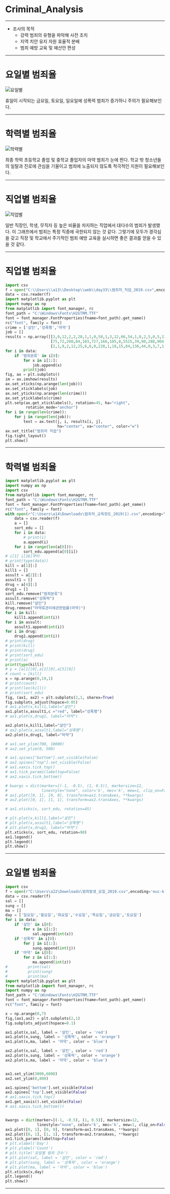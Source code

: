 # Criminal_Analysis

<hr></hr>
<ul>
    <li>조사의 목적
        <ul>
            <li>강력 범죄의 유형을 파악해 사전 조치</li>
            <li>지역 치안 유지 자원 효율적 분배</li>
            <li>범죄 예방 교육 및 예산안 편성</li>
        </ul>
    </li>
</ul>


<hr></hr>
<h1>요일별 범죄율</h1>

![요일별](https://user-images.githubusercontent.com/113042318/219282384-24e0ced7-8a65-419e-9b70-f591dd3ac111.png)

<p>휴일이 시작되는 금요일, 토요일, 일요일에 성폭력 범죄가 증가하니 주의가 필요해보인다.</p>

<hr></hr>

<h1>학력별 범죄율</h1>

![학력별](https://user-images.githubusercontent.com/113042318/219283606-21e351b4-038e-41d4-97e4-6e65fde68a91.PNG)

<p>최종 학력 초등학교 졸업 및 중학교 졸업자의 마약 범죄가 눈에 띈다. 학교 밖 청소년들의 일탈과 진로에 관심을 기울이고 범죄에 노출되지 않도록 적극적인 지원이 필요해보인다.</p>

<hr></hr>

<h1>직업별 범죄율</h1>

![직업별](https://user-images.githubusercontent.com/113042318/219282989-7bb4a09b-6820-4d2a-abcc-69499d2bc0b1.png)

<p>일반 직장인, 학생, 무직자 등 높은 비율을 차지하는 직업에서 대다수의 범죄가 발생했다. 이 그래프에서 범죄는 특정 직종에 국한되지 않는 것 같다. 그렇기에 모두가 경각심을 갖고 직장 및 학교에서 주기적인 범죄 예방 교육을 실시하면 좋은 결과를 얻을 수 있을 것 같다.</p>

<hr></hr>

<h1>직업별 범죄율</h1>

``` python
import csv
f = open("C:\\Users\\a13\\Desktop\\web\\day33\\범죄자_직업_2019.csv",encoding='euc-kr')
data = csv.reader(f)
import matplotlib.pyplot as plt
import numpy as np
from matplotlib import font_manager, rc
font_path = "C:\Windows\Fonts\H2GTRM.TTF"
font = font_manager.FontProperties(fname=font_path).get_name()
rc("font", family = font)
crime = ['살인','성폭행','마약']
job = []
results = np.array([[3,0,12,2,2,28,1,1,0,58,1,3,12,66,54,1,0,2,5,0,5,13,4,0,16,13,0,1,395,244],
                    [75,72,280,84,103,727,166,105,8,5525,39,90,288,904,1982,149,14,54,118,23,124,869,420,4,4633,49,14,83,6961,5249],
                    [2,1,9,2,12,25,6,6,0,228,1,18,15,84,136,44,0,3,7,1,48,82,2,4,143,89,1,6,1150,614]])
for i in data:
    if '범죄분류' in i[0]:
        for x in i[1:]:
            job.append(x)
        print(job)
fig, ax = plt.subplots()
im = ax.imshow(results)
ax.set_xticks(np.arange(len(job)))
ax.set_xticklabels(job)
ax.set_yticks(np.arange(len(crime)))
ax.set_yticklabels(crime)
plt.setp(ax.get_xticklabels(), rotation=45, ha="right",
         rotation_mode="anchor")
for i in range(len(crime)):
    for j in range(len(job)):
        text = ax.text(j, i, results[i, j],
                       ha="center", va="center", color="w")
ax.set_title("범죄자 직업")
fig.tight_layout()
plt.show()


```




<hr></hr>

<h1>학력별 범죄율</h1>

``` python
import matplotlib.pyplot as plt
import numpy as np
import csv
from matplotlib import font_manager, rc
font_path = "C:\Windows\Fonts\H2GTRM.TTF"
font = font_manager.FontProperties(fname=font_path).get_name()
rc("font", family = font)
with open(r"C:\Users\a14\Downloads\범죄자_교육정도_2019(1).csv",encoding="cp949") as f:
    data = csv.reader(f)
    a = []
    sort_edu = []
    for i in data:
        # print(i)
        a.append(i)
    for i in range(len(a[0])):
        sort_edu.append(a[0][i])
# i[1] i[16]부터
# print(type(data))
kill = a[1][:]
kill1 = []
assult = a[2][:]
assult1 = []
drug = a[4][:]
drug1 = []
sort_edu.remove("범죄분류")
assult.remove("성폭력")
kill.remove("살인")
drug.remove("마약류관리에관한법률(마약)")
for i in kill:
    kill1.append(int(i))
for i in assult:
    assult1.append(int(i))
for i in drug:
    drug1.append(int(i))
# print(drug)
# print(kill)
# print(drug)
# print(sort_edu)
# print(a)
print(type(kill))
# y = [a[1][0],a[2][0],a[5][0]]
# count = [kill]
x = np.arange(0,19,1)
# print(count)
# print(len(kill))
# print(sort_edu)
fig, (ax1, ax2) = plt.subplots(2,1, sharex=True)
fig.subplots_adjust(hspace=0.05)
# ax1.plot(x,kill1,label="살인")
ax1.plot(x,assult1,c ="red", label="성폭행")
# ax1.plot(x,drug1, label="마약")

ax2.plot(x,kill1,label="살인")
# ax2.plot(x,assult1,label="성폭행")
ax2.plot(x,drug1, label="마약")

# ax1.set_ylim(700, 10000)
# ax2.set_ylim(0, 500)

# ax1.spines["bottom"].set_visible(False)
# ax2.spines["top"].set_visible(False)
# ax1.xaxis.tick_top()
# ax1.tick_params(labeltop=False)
# ax2.xaxis.tick_bottom()

# kwargs = dict(marker=[(-1, -0.5), (1, 0.5)], markersize=12,
#               linestyle="none", color='k', mec='k', mew=1, clip_on=False)
# ax1.plot([0, 1], [0, 0], transform=ax1.transAxes, **kwargs)
# ax2.plot([0, 1], [1, 1], transform=ax2.transAxes, **kwargs)

# ax1.xticks(x, sort_edu, rotation=45)

# plt.plot(x,kill1,label="살인")
# plt.plot(x,assult1,label="성폭행")
# plt.plot(x,drug1, label="마약")
plt.xticks(x, sort_edu, rotation=90)
ax1.legend()
plt.legend()
plt.show()

```

<hr></hr>

<h1>요일별 범죄율</h1>

``` python
import csv
f = open(r"C:\Users\a22\Downloads\범죄발생_요일_2019.csv",encoding='euc-kr')
data = csv.reader(f)
sal = []
sung = []
ma = []
day = ['일요일','월요일','화요일','수요일','목요일','금요일','토요일']
for i in data:
    if '살인' in i[0]:
        for x in i[1:]:
            sal.append(int(x))
    if '성폭력' in i[0]:
        for j in i[1:]:
            sung.append(int(j))
    if '마약' in i[0]:
        for z in i[1:]:
            ma.append(int(z))
#         print(sal)
#         print(sung)
#         print(ma)
import matplotlib.pyplot as plt
from matplotlib import font_manager, rc
import numpy as np
font_path = "C:\Windows\Fonts\H2GTRM.TTF"
font = font_manager.FontProperties(fname=font_path).get_name()
rc("font", family = font)

x = np.arange(0,7)
fig,(ax1,ax2) = plt.subplots(2,1)
fig.subplots_adjust(hspace=0.1)

ax1.plot(x,sal, label = '살인', color = 'red')
ax1.plot(x,sung, label = '성폭력', color = 'orange')
ax1.plot(x,ma, label = '마약', color = 'blue')

ax2.plot(x,sal, label = '살인', color = 'red')
ax2.plot(x,sung, label = '성폭력', color = 'orange')
ax2.plot(x,ma, label = '마약', color = 'blue')


ax1.set_ylim(3000,6000)
ax2.set_ylim(0,800)

ax1.spines['bottom'].set_visible(False)
ax2.spines['top'].set_visible(False)
# ax1.xaxis.tick_top()
ax1.get_xaxis().set_visible(False) 
# ax1.xaxis.tick_bottom())


kwargs = dict(marker=[(-1, -0.5), (1, 0.5)], markersize=12,
              linestyle="none", color='k', mec='k', mew=1, clip_on=False)
ax1.plot([0, 1], [0, 0], transform=ax1.transAxes, **kwargs)
ax2.plot([0, 1], [1, 1], transform=ax2.transAxes, **kwargs)
ax1.tick_params(labeltop=False)
# plt.xlabel('Day')
# plt.ylabel('Count')
# plt.title('요일별 범죄 건수')
# plt.plot(sal, label = '살인', color = 'red')
# plt.plot(sung, label = '성폭력', color = 'orange')
# plt.plot(ma, label = '마약', color = 'blue')
plt.xticks(x,day)
plt.legend()
plt.show()
```

<hr></hr>
